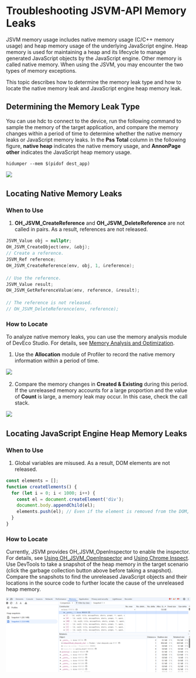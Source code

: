 # Troubleshooting JSVM-API Memory Leaks
<!--Kit: NDK Development-->
<!--Subsystem: arkcompiler-->
<!--Owner: @yuanxiaogou; @string_sz-->
<!--Designer: @knightaoko-->
<!--Tester: @test_lzz-->
<!--Adviser: @fang-jinxu-->

JSVM memory usage includes native memory usage (C/C++ memory usage) and heap memory usage of the underlying JavaScript engine. Heap memory is used for maintaining a heap and its lifecycle to manage generated JavaScript objects by the JavaScript engine. Other memory is called native memory. When using the JSVM, you may encounter the two types of memory exceptions.

This topic describes how to determine the memory leak type and how to locate the native memory leak and JavaScript engine heap memory leak.

## Determining the Memory Leak Type

You can use hdc to connect to the device, run the following command to sample the memory of the target application, and compare the memory changes within a period of time to determine whether the native memory leaks or JavaScript memory leaks. In the **Pss Total** column in the following figure, **native heap** indicates the native memory usage, and **AnnonPage other** indicates the JavaScript heap memory usage.
```
hidumper --mem $(pidof dest_app)
```
<div align=left><img src="figures/jsvm_locate_memory_leak_hidump.png"/></div>


## Locating Native Memory Leaks
### When to Use
1. **OH_JSVM_CreateReference** and **OH_JSVM_DeleteReference** are not called in pairs. As a result, references are not released.
```c++
JSVM_Value obj = nullptr;
OH_JSVM_CreateObject(env, &obj);
// Create a reference.
JSVM_Ref reference;
OH_JSVM_CreateReference(env, obj, 1, &reference);

// Use the reference.
JSVM_Value result;
OH_JSVM_GetReferenceValue(env, reference, &result);

// The reference is not released.
// OH_JSVM_DeleteReference(env, reference);
```

### How to Locate
To analyze native memory leaks, you can use the memory analysis module of DevEco Studio. For details, see [Memory Analysis and Optimization](https://developer.huawei.com/consumer/en/doc/harmonyos-guides/ide-insight-session-allocations-memory).
1. Use the **Allocation** module of Profiler to record the native memory information within a period of time.
<div align=left><img src="figures/jsvm_locate_memory_leak_allocation1.png"/></div>  

2. Compare the memory changes in **Created & Existing** during this period. If the unreleased memory accounts for a large proportion and the value of **Count** is large, a memory leak may occur. In this case, check the call stack.
<div align=left><img src="figures/jsvm_locate_memory_leak_allocation2.png"/></div> 


## Locating JavaScript Engine Heap Memory Leaks
### When to Use
1. Global variables are misused. As a result, DOM elements are not released.
```js
const elements = [];
function createElements() {
  for (let i = 0; i < 1000; i++) {
    const el = document.createElement('div');
    document.body.appendChild(el);
    elements.push(el); // Even if the element is removed from the DOM, the array still holds the reference.
  }
}
```

### How to Locate
Currently, JSVM provides OH_JSVM_OpenInspector to enable the inspector. For details, see [Using OH_JSVM_OpenInspector](https://developer.huawei.com/consumer/en/doc/harmonyos-guides/jsvm-debugger-cpuprofiler-heapsnapshot#using-oh_jsvm_openinspector) and [Using Chrome Inspect](https://developer.huawei.com/consumer/en/doc/harmonyos-guides/jsvm-debugger-cpuprofiler-heapsnapshot#using-chrome-inspect).
Use DevTools to take a snapshot of the heap memory in the target scenario (click the garbage collection button above before taking a snapshot). Compare the snapshots to find the unreleased JavaScript objects and their locations in the source code to further locate the cause of the unreleased heap memory.
<div align=left><img src="figures/jsvm_locate_memory_leak_devtool.png"/></div> 
